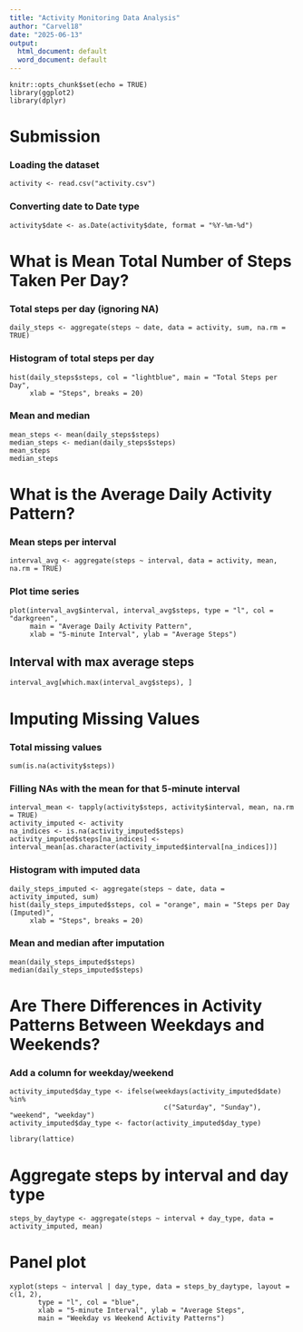 ```yaml
---
title: "Activity Monitoring Data Analysis"
author: "Carvel18"
date: "2025-06-13"
output:
  html_document: default
  word_document: default
---
```


```{r setup, include=FALSE}
knitr::opts_chunk$set(echo = TRUE)
library(ggplot2)
library(dplyr)
```

# Submission

### Loading the dataset
```{r}
activity <- read.csv("activity.csv")
```

### Converting date to Date type
```{r}
activity$date <- as.Date(activity$date, format = "%Y-%m-%d")
```

# What is Mean Total Number of Steps Taken Per Day?

### Total steps per day (ignoring NA)
```{r}
daily_steps <- aggregate(steps ~ date, data = activity, sum, na.rm = TRUE)
```

### Histogram of total steps per day
```{r}
hist(daily_steps$steps, col = "lightblue", main = "Total Steps per Day", 
     xlab = "Steps", breaks = 20)
```
     
### Mean and median
```{r}
mean_steps <- mean(daily_steps$steps)
median_steps <- median(daily_steps$steps)
mean_steps
median_steps
```

# What is the Average Daily Activity Pattern?

### Mean steps per interval
```{r}
interval_avg <- aggregate(steps ~ interval, data = activity, mean, na.rm = TRUE)
```

### Plot time series
```{r}
plot(interval_avg$interval, interval_avg$steps, type = "l", col = "darkgreen",
     main = "Average Daily Activity Pattern",
     xlab = "5-minute Interval", ylab = "Average Steps")
```
     
## Interval with max average steps
```{r}
interval_avg[which.max(interval_avg$steps), ]
```

# Imputing Missing Values

### Total missing values
```{r}
sum(is.na(activity$steps))
```

### Filling NAs with the mean for that 5-minute interval
```{r}
interval_mean <- tapply(activity$steps, activity$interval, mean, na.rm = TRUE)
activity_imputed <- activity
na_indices <- is.na(activity_imputed$steps)
activity_imputed$steps[na_indices] <- interval_mean[as.character(activity_imputed$interval[na_indices])]
```

### Histogram with imputed data
```{r}
daily_steps_imputed <- aggregate(steps ~ date, data = activity_imputed, sum)
hist(daily_steps_imputed$steps, col = "orange", main = "Steps per Day (Imputed)", 
     xlab = "Steps", breaks = 20)
```

### Mean and median after imputation
```{r}
mean(daily_steps_imputed$steps)
median(daily_steps_imputed$steps)
```

# Are There Differences in Activity Patterns Between Weekdays and Weekends?

### Add a column for weekday/weekend
```{r}
activity_imputed$day_type <- ifelse(weekdays(activity_imputed$date) %in% 
                                      c("Saturday", "Sunday"), "weekend", "weekday")
activity_imputed$day_type <- factor(activity_imputed$day_type)
```

```{r}
library(lattice)
```
# Aggregate steps by interval and day type
```{r}
steps_by_daytype <- aggregate(steps ~ interval + day_type, data = activity_imputed, mean)
```

# Panel plot
```{r}
xyplot(steps ~ interval | day_type, data = steps_by_daytype, layout = c(1, 2),
       type = "l", col = "blue",
       xlab = "5-minute Interval", ylab = "Average Steps",
       main = "Weekday vs Weekend Activity Patterns")
```
